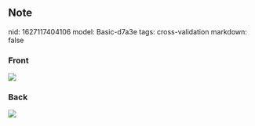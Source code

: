 ## Note
nid: 1627117404106
model: Basic-d7a3e
tags: cross-validation
markdown: false

### Front
<img src="paste-108e1ea776377074170bf377764418ad16fd7b8b.jpg">

### Back
<img src="paste-ea14a2a92c27e4e395cde282bcaa87bfd3905375.jpg">
